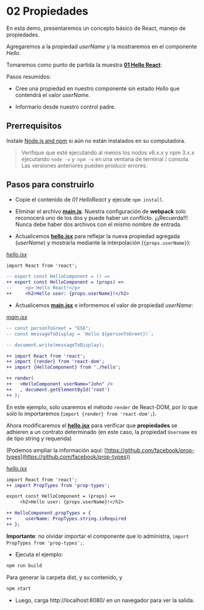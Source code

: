 # 02 Propiedades

En esta demo, presentaremos un concepto básico de React, manejo de propiedades.

Agregaremos a la propiedad _userName_ y la mostraremos en el componente _Hello_.

Tomaremos como punto de partida la muestra __[01 Hello React](../01%20HelloReact/)__:

Pasos resumidos:

- Cree una propiedad en nuestro componente sin estado _Hello_ que contendrá el valor _userName_.

- Informarlo desde nuestro control padre.


## Prerrequisitos

Instale [Node.js and npm](https://nodejs.org/en/) si aún no están instalados en su computadora.

> Verifique que esté ejecutando al menos los nodos v6.x.x y npm 3.x.x ejecutando `node -v` y` npm -v` en una ventana de terminal / consola. Las versiones anteriores pueden producir errores.

## Pasos para construirlo

- Copie el contenido de _01 HelloReact_ y ejecute `npm install`.

- Eliminar el archivo __[main.js](./src/main.js)__. Nuestra configuración de **webpack** solo reconocerá uno de los dos y puede haber un conflicto. ¡¡¡Recuerda!!! Nunca debe haber dos archivos con el mismo nombre de entrada.

- Actualicemos __[hello.jsx](./src/hello.jsx)__ para reflejar la nueva propiedad agregada (_userName_) y mostrarla mediante la interpolación (`{props.userName}`):

_[hello.jsx](./src/hello.jsx)_
```diff
import React from 'react';

-- export const HelloComponent = () =>
++ export const HelloComponent = (props) =>
--     <p> Hello React!</p>
++     <h2>Hello user: {props.userName}!</h2>
```

- Actualicemos __[main.jsx](./src/main.jsx)__ e informemos el valor de propiedad _userName_:

_[main.jsx](./src/main.jsx)_
 ```diff
-- const personToGreet = "ES6";
-- const messageToDisplay = `Hello ${personToGreet}!`;

-- document.write(messageToDisplay);

++ import React from 'react';
++ import {render} from 'react-dom';
++ import {HelloComponent} from './hello';

++ render(
++   <HelloComponent userName="John" />
++   , document.getElementById('root')
++ );
```

En este ejemplo, solo usaremos el método `render` de React-DOM, por lo que solo lo importaremos (` import {render} from 'react-dom'; `).

Ahora modificaremos el __[hello.jsx](./src/hello.jsx)__ para verificar que **propiedades** se adhieren a un contrato determinado (en este caso, la propiedad `Username` es de tipo string y requerida)

(Podemos ampliar la información aquí: [https://github.com/facebook/prop-types](https://github.com/facebook/prop-types))

_[hello.jsx](./src/hello.jsx)_
```diff
import React from 'react';
++ import PropTypes from 'prop-types';

export const HelloComponent = (props) =>
     <h2>Hello user: {props.userName}!</h2>

++ HelloComponent.propTypes = {
++     userName: PropTypes.string.isRequired
++ };
```

**Importante**: no olvidar importar el componente que lo administra, `import PropTypes from 'prop-types';`.


- Ejecuta el ejemplo:

 ```bash
 npm run build
 ```

Para generar la carpeta dist, y su contenido, y

 ```bash
 npm start
 ```

- Luego, carga http://localhost:8080/ en un navegador para ver la salida.


